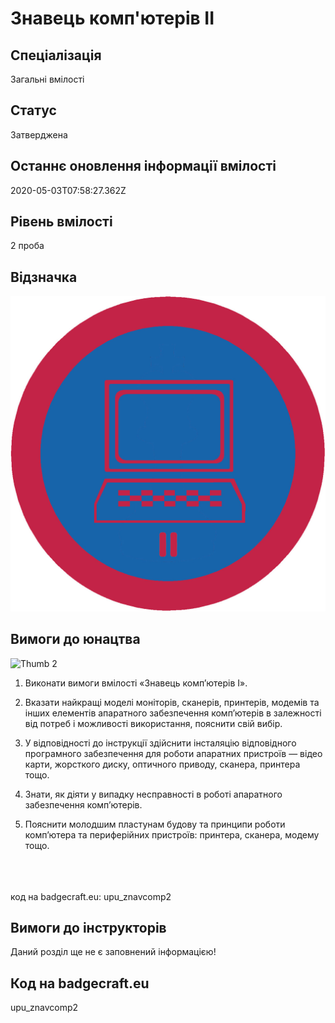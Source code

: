 # Знавець комп&#39;ютерів ІІ

## Спеціалізація

Загальні вмілості

## Статус

Затверджена

## Останнє оновлення інформації вмілості

2020-05-03T07:58:27.362Z

## Рівень вмілості

2 проба

## Відзначка

![Відзначка](../images/Znavets_kompiuteriv_II/____________________2.jpg)

## Вимоги до юнацтва

<img alt="Thumb                     2" src="/uploads/textareas/bootsy/image/133/small_____________________2.jpg"><br><ol><li><p>Виконати вимоги вмілості «Знавець комп’ютерів І».</p></li><li><p>Вказати найкращі моделі моніторів, сканерів, принтерів, модемів та інших елементів апаратного забезпечення комп’ютерів в залежності від потреб і можливості використання, пояснити свій вибір.</p></li><li><p>У відповідності до інструкції здійснити інсталяцію відповідного програмного забезпечення для роботи апаратних пристроїв — відео карти, жорсткого диску, оптичного приводу, сканера, принтера тощо.</p></li><li><p>Знати, як діяти у випадку несправності в роботі апаратного забезпечення комп’ютерів.</p></li><li><p>Пояснити молодшим пластунам будову та принципи роботи комп’ютера та периферійних пристроїв: принтера, сканера, модему тощо.</p></li></ol><div><span><br><br><br></span>код на badgecraft.eu: upu_znavcomp2<br></div>

## Вимоги до інструкторів

Даний розділ ще не є заповнений інформацією!

## Код на badgecraft.eu

upu_znavcomp2